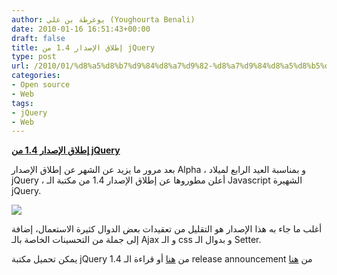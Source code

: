 ```yaml
---
author: يوغرطة بن علي (Youghourta Benali)
date: 2010-01-16 16:51:43+00:00
draft: false
title: إطلاق الإصدار 1.4 من jQuery
type: post
url: /2010/01/%d8%a5%d8%b7%d9%84%d8%a7%d9%82-%d8%a7%d9%84%d8%a5%d8%b5%d8%af%d8%a7%d8%b1-1-4-%d9%85%d9%86-jquery/
categories:
- Open source
- Web
tags:
- jQuery
- Web
---
```


[**إطلاق الإصدار 1.4 من jQuery**](http://www.it-scoop.com/2010/01/%d8%a5%d8%b7%d9%84%d8%a7%d9%82-%d8%a7%d9%84%d8%a5%d8%b5%d8%af%d8%a7%d8%b1-1-4-%d9%85%d9%86-jquery/)


بعد مرور ما يزيد عن الشهر عن إطلاق الإصدار Alpha ، و بمناسبة العيد الرابع لميلاد jQuery ، أعلن مطوروها عن إطلاق الإصدار 1.4 من مكتبة الـ Javascript الشهيرة jQuery.

[![](http://www.it-scoop.com/wp-content/uploads/2009/12/jquery_logo-300x73.png)
](http://www.it-scoop.com/2010/01/%d8%a5%d8%b7%d9%84%d8%a7%d9%82-%d8%a7%d9%84%d8%a5%d8%b5%d8%af%d8%a7%d8%b1-1-4-%d9%85%d9%86-jquery/)

أغلب ما جاء به هذا الإصدار هو التقليل من تعقيدات بعض الدوال كثيرة الاستعمال، إضافة إلى جملة من التحسينات الخاصة بالـ Ajax و الـ css و بدوال الـ Setter.

يمكن تحميل مكتبة jQuery 1.4 من [هنا](http://code.jquery.com/jquery-1.4.js)
أو قراءة الـ release announcement من [هنا](http://jquery14.com/day-01/jquery-14)

